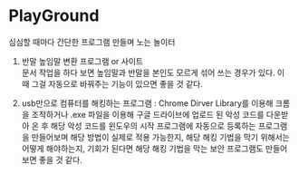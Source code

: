 # PlayGround

심심할 때마다 간단한 프로그램 만들며 노는 놀이터


1. 반말 높임말 변환 프로그램 or 사이트   
문서 작업을 하다 보면 높임말과 반말을 본인도 모르게 섞어 쓰는 경우가 있다. 이 때 그걸 자동으로 바꿔주는 기능이 있으면 좋을 것 같다.    

2. usb만으로 컴퓨터를 해킹하는 프로그램
: Chrome Dirver Library를 이용해 크롬을 조작하거나 .exe 파일을 이용해 구글 드라이브에 업로드 된 악성 코드를 다운받아 온 후 해당 악성 코드를 윈도우의 시작 프로그램에 자동으로 등록하는 프로그램을 만들어보며 해당 방법이 실제로 적용 가능한지, 해당 해킹 기법을 막기 위해서는 어떻게 해야하는지, 기회가 된다면 해당 해킹 기법을 막는 보안 프로그램도 만들어보면 좋을 것 같다.
